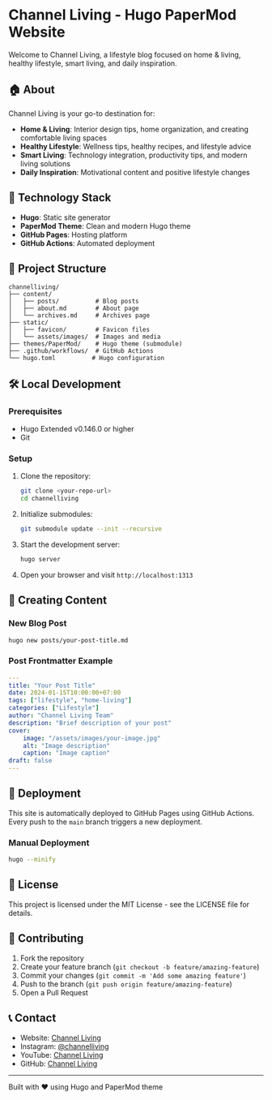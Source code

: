 # Channel Living - Hugo PaperMod Website

Welcome to Channel Living, a lifestyle blog focused on home & living, healthy lifestyle, smart living, and daily inspiration.

## 🏠 About

Channel Living is your go-to destination for:
- **Home & Living**: Interior design tips, home organization, and creating comfortable living spaces
- **Healthy Lifestyle**: Wellness tips, healthy recipes, and lifestyle advice
- **Smart Living**: Technology integration, productivity tips, and modern living solutions
- **Daily Inspiration**: Motivational content and positive lifestyle changes

## 🚀 Technology Stack

- **Hugo**: Static site generator
- **PaperMod Theme**: Clean and modern Hugo theme
- **GitHub Pages**: Hosting platform
- **GitHub Actions**: Automated deployment

## 📁 Project Structure

```
channelliving/
├── content/
│   ├── posts/          # Blog posts
│   ├── about.md        # About page
│   └── archives.md     # Archives page
├── static/
│   ├── favicon/        # Favicon files
│   └── assets/images/  # Images and media
├── themes/PaperMod/    # Hugo theme (submodule)
├── .github/workflows/  # GitHub Actions
└── hugo.toml          # Hugo configuration
```

## 🛠️ Local Development

### Prerequisites
- Hugo Extended v0.146.0 or higher
- Git

### Setup
1. Clone the repository:
   ```bash
   git clone <your-repo-url>
   cd channelliving
   ```

2. Initialize submodules:
   ```bash
   git submodule update --init --recursive
   ```

3. Start the development server:
   ```bash
   hugo server
   ```

4. Open your browser and visit `http://localhost:1313`

## 📝 Creating Content

### New Blog Post
```bash
hugo new posts/your-post-title.md
```

### Post Frontmatter Example
```yaml
---
title: "Your Post Title"
date: 2024-01-15T10:00:00+07:00
tags: ["lifestyle", "home-living"]
categories: ["Lifestyle"]
author: "Channel Living Team"
description: "Brief description of your post"
cover:
    image: "/assets/images/your-image.jpg"
    alt: "Image description"
    caption: "Image caption"
draft: false
---
```

## 🚀 Deployment

This site is automatically deployed to GitHub Pages using GitHub Actions. Every push to the `main` branch triggers a new deployment.

### Manual Deployment
```bash
hugo --minify
```

## 📄 License

This project is licensed under the MIT License - see the LICENSE file for details.

## 🤝 Contributing

1. Fork the repository
2. Create your feature branch (`git checkout -b feature/amazing-feature`)
3. Commit your changes (`git commit -m 'Add some amazing feature'`)
4. Push to the branch (`git push origin feature/amazing-feature`)
5. Open a Pull Request

## 📞 Contact

- Website: [Channel Living](https://your-domain.com)
- Instagram: [@channelliving](https://instagram.com/channelliving)
- YouTube: [Channel Living](https://youtube.com/@channelliving)
- GitHub: [Channel Living](https://github.com/channelliving)

---

Built with ❤️ using Hugo and PaperMod theme